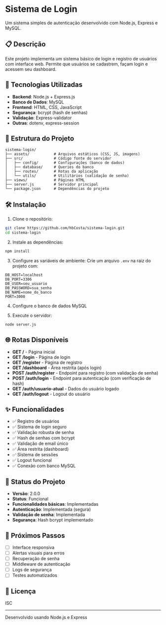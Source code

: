 # Sistema de Login

Um sistema simples de autenticação desenvolvido com Node.js, Express e MySQL.

## 📋 Descrição

Este projeto implementa um sistema básico de login e registro de usuários com interface web. 
Permite que usuários se cadastrem, façam login e acessem seu dashboard.

## 🚀 Tecnologias Utilizadas

- **Backend**: Node.js + Express.js
- **Banco de Dados**: MySQL
- **Frontend**: HTML, CSS, JavaScript
- **Segurança**: bcrypt (hash de senhas)
- **Validação**: Express-validator
- **Outras**: dotenv, express-session

## 📁 Estrutura do Projeto

```
sistema-login/
├── assets/           # Arquivos estáticos (CSS, JS, imagens)
├── src/              # Código fonte do servidor
│   ├── config/       # Configurações (banco de dados)
│   ├── database/     # Queries do banco
│   ├── routes/       # Rotas da aplicação
│   └── utils/        # Utilitários (validação de senha)
├── views/            # Páginas HTML
├── server.js         # Servidor principal
└── package.json      # Dependências do projeto
```

## 🛠️ Instalação

1. Clone o repositório:
```bash
git clone https://github.com/hbCosta/sistema-login.git
cd sistema-login
```

2. Instale as dependências:
```bash
npm install
```

3. Configure as variáveis de ambiente:
Crie um arquivo `.env` na raiz do projeto com:
```
DB_HOST=localhost
DB_PORT=3306
DB_USER=seu_usuario
DB_PASSWORD=sua_senha
DB_NAME=nome_do_banco
PORT=3000
```

4. Configure o banco de dados MySQL

5. Execute o servidor:
```bash
node server.js
```

## 🌐 Rotas Disponíveis

- **GET /** - Página inicial
- **GET /login** - Página de login
- **GET /register** - Página de registro
- **GET /dashboard** - Área restrita (após login)
- **POST /auth/register** - Endpoint para registro (com validação de senha)
- **POST /auth/login** - Endpoint para autenticação (com verificação de hash)
- **GET /auth/usuario-atual** - Dados do usuário logado
- **GET /auth/logout** - Logout do usuário

## ✨ Funcionalidades

- ✅ Registro de usuários
- ✅ Sistema de login seguro
- ✅ Validação robusta de senha
- ✅ Hash de senhas com bcrypt
- ✅ Validação de email único
- ✅ Área restrita (dashboard)
- ✅ Sistema de sessões
- ✅ Logout funcional
- ✅ Conexão com banco MySQL

## 📝 Status do Projeto

- **Versão**: 2.0.0
- **Status**: Funcional
- **Funcionalidades básicas**: Implementadas
- **Autenticação**: Implementada (segura)
- **Validação de senha**: Implementada
- **Segurança**: Hash bcrypt implementado

## 🔧 Próximos Passos
- [ ] Interface responsiva 
- [ ] Alertas visuais para erros
- [ ] Recuperação de senha
- [ ] Middleware de autenticação
- [ ] Logs de segurança
- [ ] Testes automatizados

## 📄 Licença

ISC

---

Desenvolvido  usando Node.js e Express

